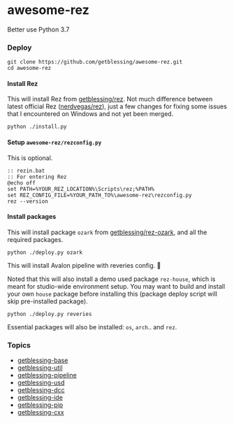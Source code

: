 # awesome-rez

Better use Python 3.7

### Deploy

```
git clone https://github.com/getblessing/awesome-rez.git
cd awesome-rez
```

#### Install Rez

This will install Rez from [getblessing/rez](https://github.com/getblessing/rez). Not much difference between latest official Rez ([nerdvegas/rez](https://github.com/nerdvegas/rez)), just a few changes for fixing some issues that I encountered on Windows and not yet been merged.

```shell
python ./install.py
```

#### Setup `awesome-rez/rezconfig.py`

This is optional.

```batch
:: rezin.bat
:: For entering Rez
@echo off
set PATH=%YOUR_REZ_LOCATION%\Scripts\rez;%PATH%
set REZ_CONFIG_FILE=%YOUR_PATH_TO%\awesome-rez\rezconfig.py
rez --version
```

#### Install packages

This will install package `ozark` from [getblessing/rez-ozark](https://github.com/getblessing/rez-ozark), and all the required packages.

```shell
python ./deploy.py ozark
```

This will install Avalon pipeline with reveries config. 🚧

Noted that this will also install a demo used package `rez-house`, which is meant for studio-wide environment setup. You may want to build and install your own `house` package before installing this (package deploy script will skip pre-installed package).

```shell
python ./deploy.py reveries
```

Essential packages will also be installed: `os`, `arch`.. and `rez`.

### Topics

* [getblessing-base](https://github.com/topics/getblessing-base)
* [getblessing-util](https://github.com/topics/getblessing-util)
* [getblessing-pipeline](https://github.com/topics/getblessing-pipeline)
* [getblessing-usd](https://github.com/topics/getblessing-usd)
* [getblessing-dcc](https://github.com/topics/getblessing-dcc)
* [getblessing-ide](https://github.com/topics/getblessing-ide)
* [getblessing-pip](https://github.com/topics/getblessing-pip)
* [getblessing-cxx](https://github.com/topics/getblessing-cxx)
